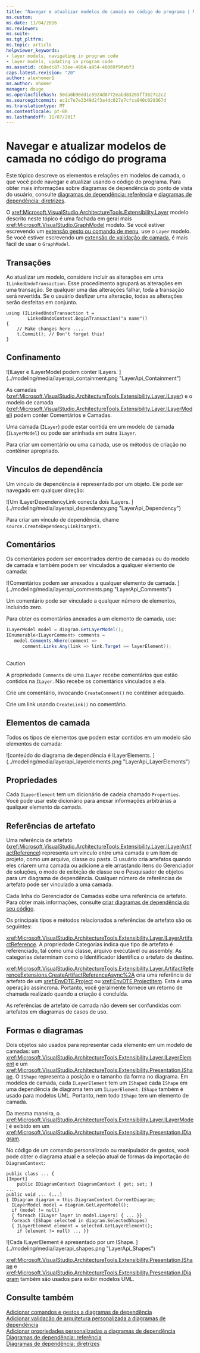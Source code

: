 ```yaml
---
title: "Navegar e atualizar modelos de camada no código do programa | Microsoft Docs"
ms.custom: 
ms.date: 11/04/2016
ms.reviewer: 
ms.suite: 
ms.tgt_pltfrm: 
ms.topic: article
helpviewer_keywords:
- layer models, navigating in program code
- layer models, updating in program code
ms.assetid: c60edc87-33ee-4964-a954-40069f9febf3
caps.latest.revision: "20"
author: alexhomer1
ms.author: ahomer
manager: douge
ms.openlocfilehash: 50da0b90dd1c8924d8772eabd83265ff3827c2c2
ms.sourcegitcommit: ec1c7e7e3349d2f3a4dc027e7cfca840c029367d
ms.translationtype: MT
ms.contentlocale: pt-BR
ms.lasthandoff: 11/07/2017
---
```

# <a name="navigate-and-update-layer-models-in-program-code"></a>Navegar e atualizar modelos de camada no código do programa
Este tópico descreve os elementos e relações em modelos de camada, o que você pode navegar e atualizar usando o código do programa. Para obter mais informações sobre diagramas de dependência do ponto de vista do usuário, consulte [diagramas de dependência: referência](../modeling/layer-diagrams-reference.md) e [diagramas de dependência: diretrizes](../modeling/layer-diagrams-guidelines.md).  
  
 O <xref:Microsoft.VisualStudio.ArchitectureTools.Extensibility.Layer> modelo descrito neste tópico é uma fachada em geral mais <xref:Microsoft.VisualStudio.GraphModel> modelo. Se você estiver escrevendo um [extensão gesto ou comando de menu](../modeling/add-commands-and-gestures-to-layer-diagrams.md), use o `Layer` modelo. Se você estiver escrevendo um [extensão de validação de camada](../modeling/add-custom-architecture-validation-to-layer-diagrams.md), é mais fácil de usar o `GraphModel`.  
  
## <a name="transactions"></a>Transações  
 Ao atualizar um modelo, considere incluir as alterações em uma `ILinkedUndoTransaction`. Esse procedimento agrupará as alterações em uma transação. Se qualquer uma das alterações falhar, toda a transação será revertida. Se o usuário desfizer uma alteração, todas as alterações serão desfeitas em conjunto.  
  
```  
using (ILinkedUndoTransaction t =  
        LinkedUndoContext.BeginTransaction("a name"))  
{   
    // Make changes here ....  
    t.Commit(); // Don't forget this!  
}  
```  
  
## <a name="containment"></a>Confinamento  
 ![ILayer e ILayerModel podem conter ILayers. ] (../modeling/media/layerapi_containment.png "LayerApi_Containment")  
  
 As camadas (<xref:Microsoft.VisualStudio.ArchitectureTools.Extensibility.Layer.ILayer>) e o modelo de camada (<xref:Microsoft.VisualStudio.ArchitectureTools.Extensibility.Layer.ILayerModel>) podem conter Comentários e Camadas.  
  
 Uma camada (`ILayer`) pode estar contida em um modelo de camada (`ILayerModel`) ou pode ser aninhada em outra `ILayer`.  
  
 Para criar um comentário ou uma camada, use os métodos de criação no contêiner apropriado.  
  
## <a name="dependency-links"></a>Vínculos de dependência  
 Um vínculo de dependência é representado por um objeto. Ele pode ser navegado em qualquer direção:  
  
 ![Um ILayerDependencyLink conecta dois ILayers. ] (../modeling/media/layerapi_dependency.png "LayerApi_Dependency")  
  
 Para criar um vínculo de dependência, chame `source.CreateDependencyLink(target)`.  
  
## <a name="comments"></a>Comentários  
 Os comentários podem ser encontrados dentro de camadas ou do modelo de camada e também podem ser vinculados a qualquer elemento de camada:  
  
 ![Comentários podem ser anexados a qualquer elemento de camada. ] (../modeling/media/layerapi_comments.png "LayerApi_Comments")  
  
 Um comentário pode ser vinculado a qualquer número de elementos, incluindo zero.  
  
 Para obter os comentários anexados a um elemento de camada, use:  
  
```csharp  
ILayerModel model = diagram.GetLayerModel();   
IEnumerable<ILayerComment> comments =   
   model.Comments.Where(comment =>   
      comment.Links.Any(link => link.Target == layerElement));  
  
```  
  
> [!CAUTION]
>  A propriedade `Comments` de uma `ILayer` recebe comentários que estão contidos na `ILayer`. Não recebe os comentários vinculados a ela.  
  
 Crie um comentário, invocando `CreateComment()` no contêiner adequado.  
  
 Crie um link usando `CreateLink()` no comentário.  
  
## <a name="layer-elements"></a>Elementos de camada  
 Todos os tipos de elementos que podem estar contidos em um modelo são elementos de camada:  
  
 ![conteúdo do diagrama de dependência é ILayerElements. ] (../modeling/media/layerapi_layerelements.png "LayerApi_LayerElements")  
  
## <a name="properties"></a>Propriedades  
 Cada `ILayerElement` tem um dicionário de cadeia chamado `Properties`. Você pode usar este dicionário para anexar informações arbitrárias a qualquer elemento da camada.  
  
## <a name="artifact-references"></a>Referências de artefato  
 Uma referência de artefato (<xref:Microsoft.VisualStudio.ArchitectureTools.Extensibility.Layer.ILayerArtifactReference>) representa um vínculo entre uma camada e um item de projeto, como um arquivo, classe ou pasta. O usuário cria artefatos quando eles criarem uma camada ou adicione a ele arrastando itens do Gerenciador de soluções, o modo de exibição de classe ou o Pesquisador de objetos para um diagrama de dependência. Qualquer número de referências de artefato pode ser vinculado a uma camada.  
  
 Cada linha do Gerenciador de Camadas exibe uma referência de artefato. Para obter mais informações, consulte [criar diagramas de dependência do seu código](../modeling/create-layer-diagrams-from-your-code.md).  
  
 Os principais tipos e métodos relacionados a referências de artefato são os seguintes:  
  
 <xref:Microsoft.VisualStudio.ArchitectureTools.Extensibility.Layer.ILayerArtifactReference>. A propriedade Categorias indica que tipo de artefato é referenciado, tal como uma classe, arquivo executável ou assembly. As categorias determinam como o Identificador identifica o artefato de destino.  
  
 <xref:Microsoft.VisualStudio.ArchitectureTools.Extensibility.Layer.ArtifactReferenceExtensions.CreateArtifactReferenceAsync%2A> cria uma referência de artefato de um <xref:EnvDTE.Project> ou <xref:EnvDTE.ProjectItem>. Esta é uma operação assíncrona. Portanto, você geralmente fornece um retorno de chamada realizado quando a criação é concluída.  
  
 As referências de artefato de camada não devem ser confundidas com artefatos em diagramas de casos de uso.  
  
## <a name="shapes-and-diagrams"></a>Formas e diagramas  
 Dois objetos são usados para representar cada elemento em um modelo de camadas: um <xref:Microsoft.VisualStudio.ArchitectureTools.Extensibility.Layer.ILayerElement> e um <xref:Microsoft.VisualStudio.ArchitectureTools.Extensibility.Presentation.IShape>. O `IShape` representa a posição e o tamanho da forma no diagrama. Em modelos de camada, cada `ILayerElement` tem um `IShape`e cada `IShape` em uma dependência de diagrama tem um `ILayerElement`. `IShape` também é usado para modelos UML. Portanto, nem todo `IShape` tem um elemento de camada.  
  
 Da mesma maneira, o <xref:Microsoft.VisualStudio.ArchitectureTools.Extensibility.Layer.ILayerModel> é exibido em um <xref:Microsoft.VisualStudio.ArchitectureTools.Extensibility.Presentation.IDiagram>.  
  
 No código de um comando personalizado ou manipulador de gestos, você pode obter o diagrama atual e a seleção atual de formas da importação do `DiagramContext`:  
  
```  
public class ... {  
[Import]  
    public IDiagramContext DiagramContext { get; set; }  
...  
public void ... (...)   
{ IDiagram diagram = this.DiagramContext.CurrentDiagram;  
  ILayerModel model = diagram.GetLayerModel();  
  if (model != null)  
  { foreach (ILayer layer in model.Layers) { ... }}  
  foreach (IShape selected in diagram.SelectedShapes)  
  { ILayerElement element = selected.GetLayerElement();  
    if (element != null) ... }}  
```  
  
 ![Cada ILayerElement é apresentado por um IShape. ] (../modeling/media/layerapi_shapes.png "LayerApi_Shapes")  
  
 <xref:Microsoft.VisualStudio.ArchitectureTools.Extensibility.Presentation.IShape> e <xref:Microsoft.VisualStudio.ArchitectureTools.Extensibility.Presentation.IDiagram> também são usados para exibir modelos UML. 
  
## <a name="see-also"></a>Consulte também  
 [Adicionar comandos e gestos a diagramas de dependência](../modeling/add-commands-and-gestures-to-layer-diagrams.md)   
 [Adicionar validação de arquitetura personalizada a diagramas de dependência](../modeling/add-custom-architecture-validation-to-layer-diagrams.md)   
 [Adicionar propriedades personalizadas a diagramas de dependência](../modeling/add-custom-properties-to-layer-diagrams.md)   
 [Diagramas de dependência: referência](../modeling/layer-diagrams-reference.md)   
 [Diagramas de dependência: diretrizes](../modeling/layer-diagrams-guidelines.md)   

